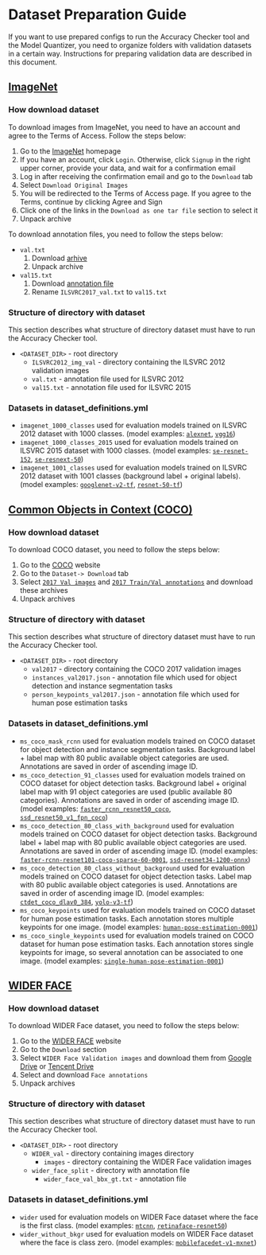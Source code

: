 # Dataset Preparation Guide

If you want to use prepared configs to run the Accuracy Checker tool and the Model Quantizer, you need to organize folders with validation datasets in a certain way.  Instructions for preparing validation data are described in this document.

## [ImageNet](http://image-net.org)

### How download dataset

To download images from ImageNet, you need to have an account and agree to the Terms of Access. Follow the steps below:
1. Go to the [ImageNet](http://www.image-net.org/) homepage
2. If you have an account, click `Login`. Otherwise, click `Signup` in the right upper corner, provide your data, and wait for a confirmation email
3. Log in after receiving the confirmation email and go to the `Download` tab
4. Select `Download Original Images`
5. You will be redirected to the Terms of Access page. If you agree to the Terms, continue by clicking Agree and Sign
6. Click one of the links in the `Download as one tar file` section to select it
7. Unpack archive

To download annotation files, you need to follow the steps below:
* `val.txt`
  1. Download [arhive](http://dl.caffe.berkeleyvision.org/caffe_ilsvrc12.tar.gz)
  2. Unpack archive
* `val15.txt`
  1. Download [annotation file](https://raw.githubusercontent.com/hujie-frank/SENet/master/ILSVRC2017_val.txt)
  2. Rename `ILSVRC2017_val.txt` to `val15.txt`

### Structure of directory with dataset

This section describes what structure of directory dataset must have to run the Accuracy Checker tool.
* `<DATASET_DIR>` - root directory
    * `ILSVRC2012_img_val` - directory containing the ILSVRC 2012 validation images
    * `val.txt` - annotation file used for ILSVRC 2012
    * `val15.txt` - annotation file used for ILSVRC 2015

### Datasets in dataset_definitions.yml
* `imagenet_1000_classes` used for evaluation models trained on ILSVRC 2012 dataset with 1000 classes. (model examples: [`alexnet`](models/public/alexnet/alexnet.md), [`vgg16`](models/public/vgg16/vgg16.md))
* `imagenet_1000_classes_2015` used for evaluation models trained on ILSVRC 2015 dataset with 1000 classes. (model examples: [`se-resnet-152`](models/public/se-resnet-152/se-resnet-152.md), [`se-resnext-50`](models/public/se-resnext-50/se-resnext-50.md))
* `imagenet_1001_classes` used for evaluation models trained on ILSVRC 2012 dataset with 1001 classes (background label + original labels). (model examples: [`googlenet-v2-tf`](models/public/googlenet-v2-tf/googlenet-v2-tf.md), [`resnet-50-tf`](models/public/resnet-50-tf/resnet-50-tf.md))

## [Common Objects in Context (COCO)](http://cocodataset.org/#home)

### How download dataset

To download COCO dataset, you need to follow the steps below:
1. Go to the [COCO](http://cocodataset.org/#home) website
2. Go to the `Dataset-> Download` tab
3. Select [`2017 Val images`](http://images.cocodataset.org/zips/val2017.zip) and [`2017 Train/Val annotations`](http://images.cocodataset.org/annotations/annotations_trainval2017.zip) and download these archives
4. Unpack archives

### Structure of directory with dataset

This section describes what structure of directory dataset must have to run the Accuracy Checker tool.
* `<DATASET_DIR>` - root directory
    * `val2017` - directory containing the COCO 2017 validation images
    * `instances_val2017.json` - annotation file which used for object detection and instance segmentation tasks
    * `person_keypoints_val2017.json` - annotation file which used for human pose estimation tasks

### Datasets in dataset_definitions.yml
* `ms_coco_mask_rcnn` used for evaluation models trained on COCO dataset for object detection and instance segmentation tasks. Background label + label map with 80 public available object categories are used. Annotations are saved in order of ascending image ID.
* `ms_coco_detection_91_classes` used for evaluation models trained on COCO dataset for object detection tasks. Background label + original label map with 91 object categories are used (public available 80 categories). Annotations are saved in order of ascending image ID. (model examples: [`faster_rcnn_resnet50_coco`](models/public/faster_rcnn_resnet50_coco/faster_rcnn_resnet50_coco.md), [`ssd_resnet50_v1_fpn_coco`](models/public/ssd_resnet50_v1_fpn_coco/ssd_resnet50_v1_fpn_coco.md))
* `ms_coco_detection_80_class_with_background` used for evaluation models trained on COCO dataset for object detection tasks. Background label + label map with 80 public available object categories are used. Annotations are saved in order of ascending image ID. (model examples: [`faster-rcnn-resnet101-coco-sparse-60-0001`](models/intel/faster-rcnn-resnet101-coco-sparse-60-0001/description/faster-rcnn-resnet101-coco-sparse-60-0001.md), [`ssd-resnet34-1200-onnx`](models/public/ssd-resnet34-1200-onnx/ssd-resnet34-1200-onnx.md))
* `ms_coco_detection_80_class_without_background` used for evaluation models trained on COCO dataset for object detection tasks. Label map with 80 public available object categories is used. Annotations are saved in order of ascending image ID. (model examples: [`ctdet_coco_dlav0_384`](models/public/ctdet_coco_dlav0_384/ctdet_coco_dlav0_384.md), [`yolo-v3-tf`](models/public/yolo-v3-tf/yolo-v3-tf.md))
* `ms_coco_keypoints` used for evaluation models trained on COCO dataset for human pose estimation tasks. Each annotation stores multiple keypoints for one image. (model examples: [`human-pose-estimation-0001`](models/intel/human-pose-estimation-0001/description/human-pose-estimation-0001.md))
* `ms_coco_single_keypoints` used for evaluation models trained on COCO dataset for human pose estimation tasks. Each annotation stores single keypoints for image, so several annotation can be associated to one image. (model examples: [`single-human-pose-estimation-0001`](models/public/single-human-pose-estimation-0001/description/single-human-pose-estimation-0001.md))

## [WIDER FACE](http://shuoyang1213.me/WIDERFACE/)

### How download dataset

To download WIDER Face dataset, you need to follow the steps below:
1. Go to the [WIDER FACE](http://shuoyang1213.me/WIDERFACE/) website
2. Go to the `Download` section
3. Select `WIDER Face Validation images` and download them from [Google Drive](https://drive.google.com/file/d/0B6eKvaijfFUDd3dIRmpvSk8tLUk/view) or [Tencent Drive](https://share.weiyun.com/5ot9Qv1)
4. Select and download `Face annotations`
5. Unpack archives

### Structure of directory with dataset

This section describes what structure of directory dataset must have to run the Accuracy Checker tool.
* `<DATASET_DIR>` - root directory
    * `WIDER_val` - directory containing images directory
        * `images` - directory containing the WIDER Face validation images
    * `wider_face_split` - directory with annotation file
        * `wider_face_val_bbx_gt.txt` - annotation file

### Datasets in dataset_definitions.yml
* `wider` used for evaluation models on WIDER Face dataset where the face is the first class. (model examples: [`mtcnn`](models/public/mtcnn/mtcnn.md), [`retinaface-resnet50`](models/public/retinaface-resnet50/retinaface-resnet50.md))
* `wider_without_bkgr` used for evaluation models on WIDER Face dataset where the face is class zero. (model examples: [`mobilefacedet-v1-mxnet`](models/public/mobilefacedet-v1-mxnet/mobilefacedet-v1-mxnet.md))

